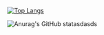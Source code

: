 [![Top Langs](https://github-readme-stats.vercel.app/api/top-langs/?username=nothearty&layout=compact&theme=onedark&show_icons=true&bg_color=0d1117&text_color=fff)](https://github.com/anuraghazra/github-readme-stats)


![Anurag's GitHub statasdasds](https://github-readme-stats.vercel.app/api?username=nothearty&show_icons=true&theme=onedark&bg_color=0d1117&text_color=fff)
